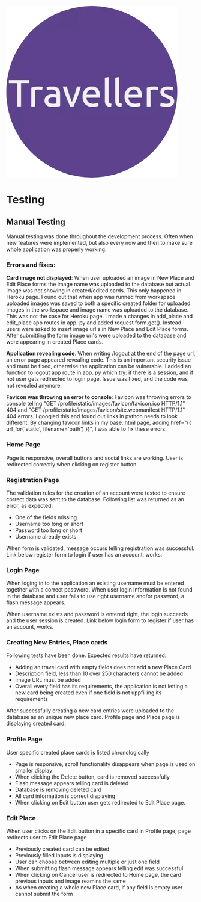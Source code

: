 ![Travellers logo](static/images/readme/travellers-logo-readme.png)

# Testing

## Manual Testing

Manual testing was done throughout the development process. Often when new features were implemented, but also every now and then to make sure whole application was properly working.

### Errors and fixes:
**Card image not displayed**: When user uploaded an image in New Place and Edit Place forms the image name was uploaded to the database but actual image was not showing in created/edited cards. This only happened in Heroku page. Found out that when app was runned from workspace uploaded images was saved to both a specific created folder for uploaded images in the workspace and image name was uploaded to the database. This was not the case for Heroku page. I made a changes in add_place and edit_place app routes in app. py and added request.form.get(). Instead users were asked to insert image url's in New Place and Edit Place forms. After submitting the form image url's were uploaded to the database and were appearing in created Place cards. 

**Application revealing code**: When writing /logout at the end of the page url, an error page appeared revealing code. This is an important security issue and must be fixed, otherwise the application can be vulnerable. I added an function to logout app route in app. py which try: if there is a session, and if not user gets redirected to login page. Issue was fixed, and the code was not revealed anymore.

**Favicon was throwing an error to console**: Favicon was throwing errors to console telling "GET /profile/static/images/favicon/favicon.ico HTTP/1.1" 404 and "GET /profile/static/images/favicon/site.webmanifest HTTP/1.1" 404 errors. I googled this and found out links in python needs to look different. By changing favicon links in my base. html page, adding href="{{ url_for('static', filename='path') }}", I was able to fix these errors. 


### Home Page

Page is responsive, overall buttons and social links are working. User is redirected correctly when clicking on register button. 

### Registration Page

The validation rules for the creation of an account were tested to ensure correct data was sent to the database. Following list was returned as an error, as expected:

-   One of the fields missing
-   Username too long or short
-   Password too long or short
-   Username already exists

When form is validated, message occurs telling registration was successful. Link below register form to login if user has an account, works. 

### Login Page

When loging in to the application an existing username must be entered together with a correct password. When user login information is not found in the database and user fails to use right username and/or password, a flash message appears. 

When username exists and password is entered right, the login succeeds and the user session is created. Link below login form to register if user has an account, works.

### Creating New Entries, Place cards

Following tests have been done. Expected results have returned:

-   Adding an travel card with empty fields does not add a new Place Card
-   Description field, less than 10 over 250 characters cannot be added
-   Image URL must be added
-   Overall every field has its requirements, the application is not letting a new card being created even if one field is not uppfilling its requirements

After successfully creating a new card entries were uploaded to the database as an unique new place card. Profile page and Place page is displaying created card.

### Profile Page

User specific created place cards is listed chronologically 

-   Page is responsive, scroll functionality disappears when page is used on smaller display
-   When clicking the Delete button, card is removed successfully
-   Flash message appears telling card is deleted
-   Database is removing deleted card
-   All card information is correct displaying
-   When clicking on Edit button user gets redirected to Edit Place page.

### Edit Place

When user clicks on the Edit button in a specific card in Profile page, page redirects user to Edit Place page

-   Previously created card can be edited
-   Previously filled inputs is displaying
-   User can choose between editing multiple or just one field
-   When submitting flash message appears telling edit was successful
-   When clicking on Cancel user is redirected to Home page, the card previous inputs and image reamins the same
-   As when creating a whole new Place card, if any field is empty user cannot submit the form
